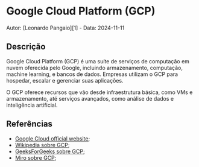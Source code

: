 # Google Cloud Platform (GCP)

Autor: [Leonardo Pangaio][1] - Data: 2024-11-11

## Descrição

Google Cloud Platform (GCP) é uma suíte de serviços de computação em nuvem oferecida pelo Google, incluindo armazenamento, computação, machine learning, e bancos de dados. Empresas utilizam o GCP para hospedar, escalar e gerenciar suas aplicações.

O GCP oferece recursos que vão desde infraestrutura básica, como VMs e armazenamento, até serviços avançados, como análise de dados e inteligência artificial.

## Referências

- [Google Cloud official website](https://cloud.google.com/docs/overview);
- [Wikipedia sobre GCP](https://en.wikipedia.org/wiki/Google_Cloud_Platform);
- [GeeksForGeeks sobre GCP](https://www.geeksforgeeks.org/google-cloud-platform-gcp/);
- [Miro sobre GCP](https://miro.com/diagramming/what-is-google-cloud-platform/);

